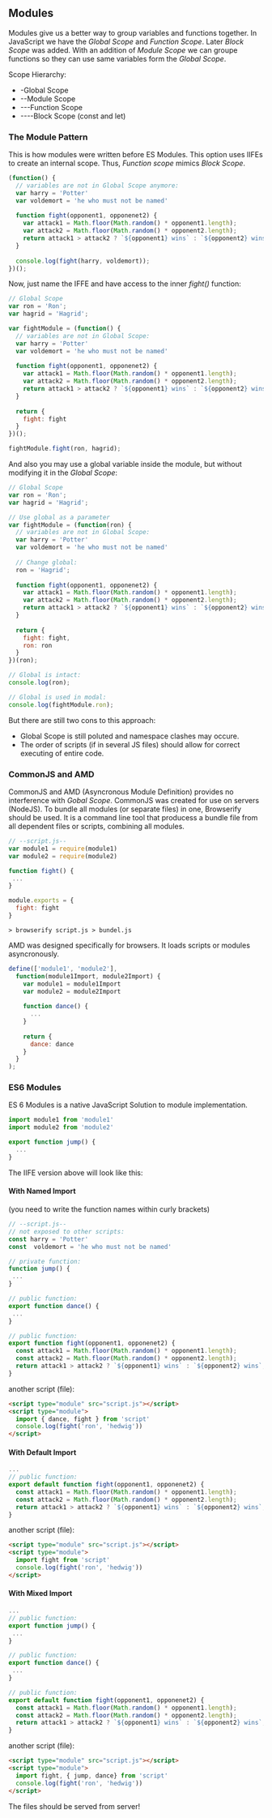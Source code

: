 ## Modules
Modules give us a better way to group variables and functions together.
In JavaScript we have the *Global Scope* and *Function Scope*. Later *Block Scope* was added. With an addition
of *Module Scope* we can groupe functions so they can use same variables form the *Global Scope*.

Scope Hierarchy:
- -Global Scope
- --Module Scope
- ---Function Scope
- ----Block Scope (const and let)

### The Module Pattern
This is how modules were written before ES Modules. This option uses IIFEs to create an internal scope. Thus, *Function scope* mimics *Block Scope*.
```js
(function() {
  // variables are not in Global Scope anymore:
  var harry = 'Potter'
  var voldemort = 'he who must not be named'
  
  function fight(opponent1, opponenet2) {
    var attack1 = Math.floor(Math.random() * opponent1.length);
    var attack2 = Math.floor(Math.random() * opponent2.length);
    return attack1 > attack2 ? `${opponent1} wins` : `${opponent2} wins`;
  }
  
  console.log(fight(harry, voldemort));
})();
```
Now, just name the IFFE and have access to the inner *fight()* function:
```js
// Global Scope
var ron = 'Ron';
var hagrid = 'Hagrid';

var fightModule = (function() {
  // variables are not in Global Scope:
  var harry = 'Potter'
  var voldemort = 'he who must not be named'
  
  function fight(opponent1, opponenet2) {
    var attack1 = Math.floor(Math.random() * opponent1.length);
    var attack2 = Math.floor(Math.random() * opponent2.length);
    return attack1 > attack2 ? `${opponent1} wins` : `${opponent2} wins`;
  }
  
  return {
    fight: fight
  }
})();

fightModule.fight(ron, hagrid);
```
And also you may use a global variable inside the module, but without modifying it in the *Global Scope*:
```js
// Global Scope
var ron = 'Ron';
var hagrid = 'Hagrid';

// Use global as a parameter
var fightModule = (function(ron) {
  // variables are not in Global Scope:
  var harry = 'Potter'
  var voldemort = 'he who must not be named'
  
  // Change global:
  ron = 'Hagrid';
  
  function fight(opponent1, opponenet2) {
    var attack1 = Math.floor(Math.random() * opponent1.length);
    var attack2 = Math.floor(Math.random() * opponent2.length);
    return attack1 > attack2 ? `${opponent1} wins` : `${opponent2} wins`;
  }
  
  return {
    fight: fight,
    ron: ron
  }
})(ron);

// Global is intact:
console.log(ron);

// Global is used in modal:
console.log(fightModule.ron);
```
But there are still two cons to this approach:
- Global Scope is still poluted and namespace clashes may occure.
- The order of scripts (if in several JS files) should allow for correct executing of entire code.
### CommonJS and AMD
CommonJS and AMD (Asyncronous Module Definition) provides no interference with *Gobal Scope*. CommonJS was created for use on servers (NodeJS). To bundle all modules (or separate files) in one, Browserify should be used. It is a command line tool that producess a bundle file from all dependent files or scripts, combining all modules.
```js
// --script.js--
var module1 = require(module1)
var module2 = require(module2)

function fight() {
 ...
}

module.exports = {
  fight: fight
}
```
```
> browserify script.js > bundel.js
```
AMD was designed specifically for browsers. It loads scripts or modules asyncronously.
```js
define(['module1', 'module2'],
  function(module1Import, module2Import) {
    var module1 = module1Import
    var module2 = module2Import
    
    function dance() {
      ...
    }
    
    return {
      dance: dance
    }
  }
);
```
### ES6 Modules
ES 6 Modules is a native JavaScript Solution to module implementation.
```js
import module1 from 'module1'
import module2 from 'module2'

export function jump() {
  ...
}
```
The IIFE version above will look like this:
#### With Named Import 
(you need to write the function names within curly brackets)
```js
// --script.js--
// not exposed to other scripts:
const harry = 'Potter'
const  voldemort = 'he who must not be named'

// private function:
function jump() {
 ...
}

// public function:
export function dance() {
 ...
}

// public function:
export function fight(opponent1, opponenet2) {
  const attack1 = Math.floor(Math.random() * opponent1.length);
  const attack2 = Math.floor(Math.random() * opponent2.length);
  return attack1 > attack2 ? `${opponent1} wins` : `${opponent2} wins`;
}
```
another script (file):
```html
<script type="module" src="script.js"></script>
<script type="module">
  import { dance, fight } from 'script'
  console.log(fight('ron', 'hedwig'))
</script>
```
#### With Default Import
```js
...
// public function:
export default function fight(opponent1, opponenet2) {
  const attack1 = Math.floor(Math.random() * opponent1.length);
  const attack2 = Math.floor(Math.random() * opponent2.length);
  return attack1 > attack2 ? `${opponent1} wins` : `${opponent2} wins`;
}
```
another script (file):
```html
<script type="module" src="script.js"></script>
<script type="module">
  import fight from 'script'
  console.log(fight('ron', 'hedwig'))
</script>
```
#### With Mixed Import
```js
...
// public function:
export function jump() {
 ...
}

// public function:
export function dance() {
 ...
}

// public function:
export default function fight(opponent1, opponenet2) {
  const attack1 = Math.floor(Math.random() * opponent1.length);
  const attack2 = Math.floor(Math.random() * opponent2.length);
  return attack1 > attack2 ? `${opponent1} wins` : `${opponent2} wins`;
}
```
another script (file):
```html
<script type="module" src="script.js"></script>
<script type="module">
  import fight, { jump, dance} from 'script'
  console.log(fight('ron', 'hedwig'))
</script>
```
The files should be served from server!
